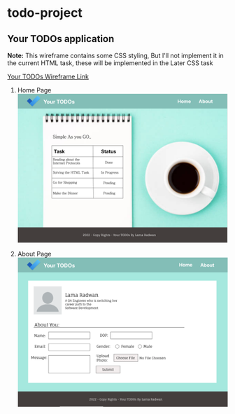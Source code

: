 # todo-project

## Your TODOs application
**Note:** This wireframe contains some CSS styling, But I'll not implement it in the current HTML task, these will be implemented in the Later CSS task

[Your TODOs Wireframe Link](https://www.figma.com/file/JyT1W7u3BQnfbEacHAHDRI/Your-TODOs?node-id=0%3A1)

1. Home Page
![Home](Assets/home.png)

2. About Page
![About](Assets/about.png)